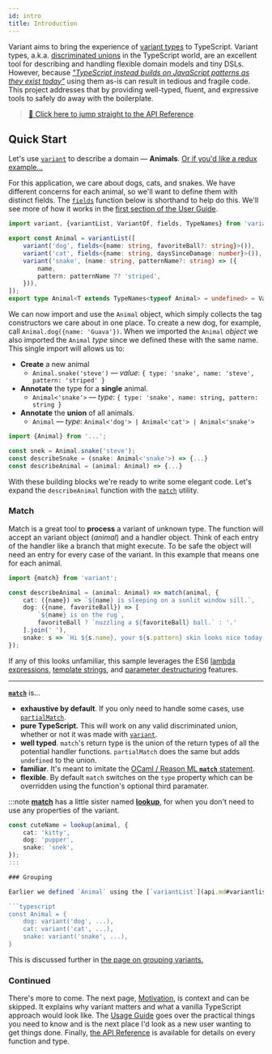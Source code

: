 ```yaml
---
id: intro
title: Introduction
---
```

Variant aims to bring the experience of [variant types](https://dev.realworldocaml.org/variants.html) to TypeScript. Variant types, a.k.a. [discriminated unions](https://www.typescriptlang.org/docs/handbook/advanced-types.html#discriminated-unions) in the TypeScript world, are an excellent tool for describing and handling flexible domain models and tiny DSLs. However, because [*"TypeScript instead builds on JavaScript patterns as they exist today"*](https://www.typescriptlang.org/docs/handbook/advanced-types.html#discriminated-unions) using them as-is can result in tedious and fragile code. This project addresses that by providing well-typed, fluent, and expressive tools to safely do away with the boilerplate.

> [🧠 Click here to jump straight to the API Reference](api.md).

## Quick Start 

Let's use [`variant`](use/variant) to describe a domain — **Animals**. [Or if you'd like a redux example...](use/redux)

For this application, we care about dogs, cats, and snakes. We have different concerns for each animal, so we'll want to define them with distinct fields. The [`fields`](api.md#fields) function below is shorthand to help do this. We'll see more of how it works in the [first section of the User Guide](use/variant).
```typescript
import variant, {variantList, VariantOf, fields, TypeNames} from 'variant';

export const Animal = variantList([
    variant('dog', fields<{name: string, favoriteBall?: string}>()),
    variant('cat', fields<{name: string, daysSinceDamage: number}>()),
    variant('snake', (name: string, patternName?: string) => ({
        name,
        pattern: patternName ?? 'striped',
    })),
]);
export type Animal<T extends TypeNames<typeof Animal> = undefined> = VariantOf<typeof Animal, T>;
```

We can now import and use the `Animal` object, which simply collects the tag constructors we care about in one place. To create a new dog, for example, call `Animal.dog({name: 'Guava'})`. When we imported the `Animal` *object* we also imported the `Animal` *type* since we defined these with the same name. This single import will allows us to:

 - **Create** a new animal
    - `Animal.snake('steve')` — *value*: `{ type: 'snake', name: 'steve', pattern: 'striped' }`
 - **Annotate** the type for a **single** animal.
    - `Animal<'snake'>` — *type*: `{ type: 'snake', name: string, pattern: string }`
 - **Annotate** the **union** of all animals.
    - `Animal` — *type*: `Animal<'dog'> | Animal<'cat'> | Animal<'snake'>`

```typescript
import {Animal} from '...';

const snek = Animal.snake('steve');
const describeSnake = (snake: Animal<'snake'>) => {...}
const describeAnimal = (animal: Animal) => {...}
```

With these building blocks we're ready to write some elegant code. Let's expand the `describeAnimal` function with the [`match`](api.md#match) utility.

### Match

Match is a great tool to **process** a variant of unknown type. The function will accept an variant object (*animal*) and a handler object. Think of each entry of the handler like a branch that might execute. To be safe the object will need an entry for every case of the variant. In this example that means one for each animal. 

```typescript
import {match} from 'variant';

const describeAnimal = (animal: Animal) => match(animal, {
    cat: ({name}) => `${name} is sleeping on a sunlit window sill.`,
    dog: ({name, favoriteBall}) => [
        `${name} is on the rug`,
        favoriteBall ? `nuzzling a ${favoriteBall} ball.` : '.' 
    ].join(' '),
    snake: s => `Hi ${s.name}, your ${s.pattern} skin looks nice today.`,
});
```

If any of this looks unfamiliar, this sample leverages the ES6 [lambda expressions](https://developer.mozilla.org/en-US/docs/Web/JavaScript/Reference/Functions/Arrow_functions), [template strings](https://developer.mozilla.org/en-US/docs/Web/JavaScript/Reference/Template_literals), and [parameter destructuring](https://developer.mozilla.org/en-US/docs/Web/JavaScript/Reference/Operators/Destructuring_assignment#Unpacking_fields_from_objects_passed_as_function_parameter) features. 

****
**[`match`](api.md#match)** is...
  - **exhaustive by default**. If you only need to handle some cases, use [`partialMatch`](api.md#partialmatch).
 - **pure TypeScript.** This will work on any valid discriminated union, whether or not it was made with [`variant`](api.md#variant).
 - **well typed**. `match`'s return type is the union of the return types of all the potential handler functions. `partialMatch` does the same but adds `undefined` to the union.
 - **familiar**. It's meant to imitate the [OCaml / Reason ML **`match`** statement](https://ocaml.org/learn/tutorials/data_types_and_matching.html#Pattern-matching-on-datatypes).
 - **flexible**. By default `match` switches on the `type` property which can be overridden using the function's optional third paramater. 

:::note
[**match**](api.md#match) has a little sister named [**lookup**](api.md#lookup), for when you don't need to use any properties of the variant.

```typescript
const cuteName = lookup(animal, {
    cat: 'kitty',
    dog: 'pupper',
    snake: 'snek',
});
:::

### Grouping

Earlier we defined `Animal` using the [`variantList`](api.md#variantlist) function. It's also valid to construct the `Animal` object directly.

```typescript
const Animal = {
    dog: variant('dog', ...),
    cat: variant('cat', ...),
    snake: variant('snake', ...),
}
```

This is discussed further in [the page on grouping variants.](use/grouping)

### Continued

There's more to come. The next page, [Motivation](motivation), is context and can be skipped. It explains why variant matters and what a vanilla TypeScript approach would look like. The [Usage Guide](use/variant) goes over the practical things you need to know and is the next place I'd look as a new user wanting to get things done. Finally, [the API Reference](api) is available for details on every function and type.